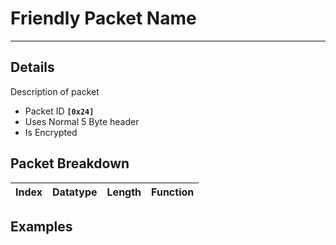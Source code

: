 # Friendly Packet Name #

---


## Details ##

Description of packet
  * Packet ID **`[0x24]`**
  * Uses Normal 5 Byte header
  * Is Encrypted

## Packet Breakdown ##
| Index | Datatype | Length | Function |
|:------|:---------|:-------|:---------|

## Examples ##